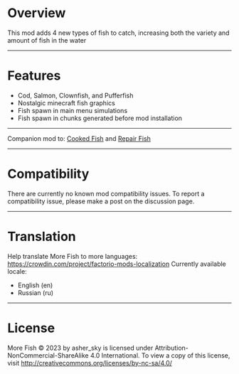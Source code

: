 # Overview
This mod adds 4 new types of fish to catch, increasing both the variety and amount of fish in the water

--------------------------
# Features
- Cod, Salmon, Clownfish, and Pufferfish
- Nostalgic minecraft fish graphics
- Fish spawn in main menu simulations
- Fish spawn in chunks generated before mod installation

----------------------------
Companion mod to: [Cooked Fish](https://mods.factorio.com/mod/factorio-cooked-fish) and [Repair Fish](https://mods.factorio.com/mod/repair-fish)

---------------------
# Compatibility
There are currently no known mod compatibility issues. To report a compatibility issue, please make a post on the discussion page. 

---------------------
# Translation
Help translate More Fish to more languages: https://crowdin.com/project/factorio-mods-localization
Currently available locale:
- English (en)
- Russian (ru)

--------------------------
# License
More Fish © 2023 by asher_sky is licensed under Attribution-NonCommercial-ShareAlike 4.0 International. 
To view a copy of this license, visit http://creativecommons.org/licenses/by-nc-sa/4.0/